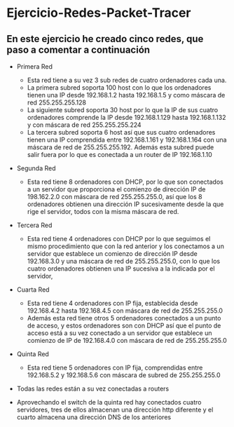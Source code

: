 # Ejercicio-Redes-Packet-Tracer

## En este ejercicio he creado cinco redes, que paso a comentar a continuación

* Primera Red
  * Esta red tiene a su vez 3 sub redes de cuatro ordenadores cada una.
  * La primera subred soporta 100 host con lo que los ordenadores tienen 
    una IP desde 192.168.1.2 hasta 192.168.1.5 y como máscara de red 255.255.255.128    
  * La siguiente subred soporta 30 host por lo que la IP de sus cuatro ordenadores comprende la IP desde 
    192.168.1.129 hasta 192.168.1.132 y con máscara de red 255.255.255.224
  * La tercera subred soporta 6 host así que sus cuatro ordenadores tienen una IP comprendida entre
    192.168.1.161 y 192.168.1.164 con una máscara de red de 255.255.255.192. Además esta subred puede salir fuera
    por lo que es conectada a un router de IP 192.168.1.10
    
* Segunda Red
  * Esta red tiene 8 ordenadores con DHCP, por lo que son conectados a un servidor que proporciona el comienzo de dirección
    IP de 198.162.2.0 con máscara de red 255.255.255.0, así que los 8 ordenadores obtienen una dirección IP sucesivamente desde
    la que rige el servidor, todos con la misma máscara de red.
 
* Tercera Red
  * Esta red tiene 4 ordenadores con DHCP por lo que seguimos el mismo procedimiento que con la red anterior y los conectamos a un  
    servidor que establece un comienzo de dirección IP desde 192.168.3.0 y una máscara de red de 255.255.255.0, con lo que los cuatro
    ordenadores obtienen una IP sucesiva a la indicada por el servidor,
    
* Cuarta Red
  * Esta red tiene 4 ordenadores con IP fija, establecida desde 192.168.4.2 hasta 192.168.4.5 con máscara de red de 255.255.255.0
  * Además esta red tiene otros 5 ordenadores conectados a un punto de acceso, y estos ordenadores son con DHCP así que el punto de
    acceso está a su vez conectado a un servidor que establece un comienzo de IP de 192.168.4.0 con máscara de red de 255.255.255.0
    
* Quinta Red
  * Esta red tiene 5 ordenadores con IP fija, comprendidas entre 192.168.5.2 y 192.168.5.6 con máscara de subred de 255.255.255.0
  
* Todas las redes están a su vez conectadas a routers
* Aprovechando el switch de la quinta red hay conectados cuatro servidores, tres de ellos almacenan una dirección http diferente
  y el cuarto almacena una dirección DNS de los anteriores
